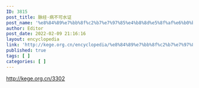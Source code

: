 ```yaml
---
ID: 3815
post_title: 脉经·病不可水证
post_name: '%e8%84%89%e7%bb%8f%c2%b7%e7%97%85%e4%b8%8d%e5%8f%af%e6%b0%b4%e8%af%81'
author: Editor
post_date: 2022-02-09 21:16:16
layout: encyclopedia
link: 'http://kege.org.cn/encyclopedia/%e8%84%89%e7%bb%8f%c2%b7%e7%97%85%e4%b8%8d%e5%8f%af%e6%b0%b4%e8%af%81'
published: true
tags: [ ]
categories: [ ]
---
```

http://kege.org.cn/3302